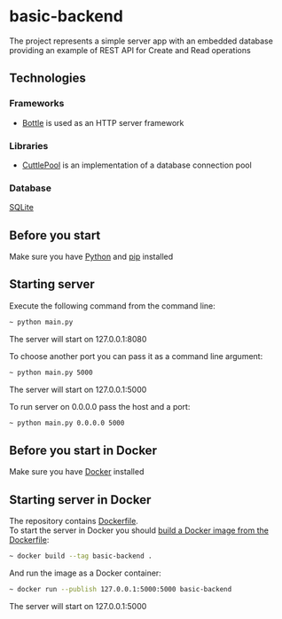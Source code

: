 # basic-backend
The project represents a simple server app with an embedded database providing an example of REST API for Create and Read operations

## Technologies
### Frameworks  
- [Bottle](https://bottlepy.org/docs/dev/) is used as an HTTP server framework
### Libraries
- [CuttlePool](https://pypi.org/project/cuttlepool/) is an implementation of a database connection pool
### Database 
[SQLite](https://www.sqlite.org/index.html)

## Before you start
Make sure you have [Python](https://www.python.org/) and [pip](https://pip.pypa.io/en/stable/quickstart/) installed  

## Starting server
Execute the following command from the command line:  
```sh
~ python main.py
```  
The server will start on 127.0.0.1:8080  
  
To choose another port you can pass it as a command line argument:  
```sh
~ python main.py 5000
```  
The server will start on 127.0.0.1:5000  
  
To run server on 0.0.0.0 pass the host and a port:  
```sh
~ python main.py 0.0.0.0 5000
```  
## Before you start in Docker
Make sure you have [Docker](https://www.docker.com/) installed  
## Starting server in Docker
The repository contains [Dockerfile](https://github.com/kisliakovsky/basic-backend/blob/main/Dockerfile).  
To start the server in Docker you should [build a Docker image from the Dockerfile](https://docs.docker.com/language/python/build-images/#build-an-image):  
```sh
~ docker build --tag basic-backend .
```
And run the image as a Docker container:  
```sh
~ docker run --publish 127.0.0.1:5000:5000 basic-backend
```
The server will start on 127.0.0.1:5000
